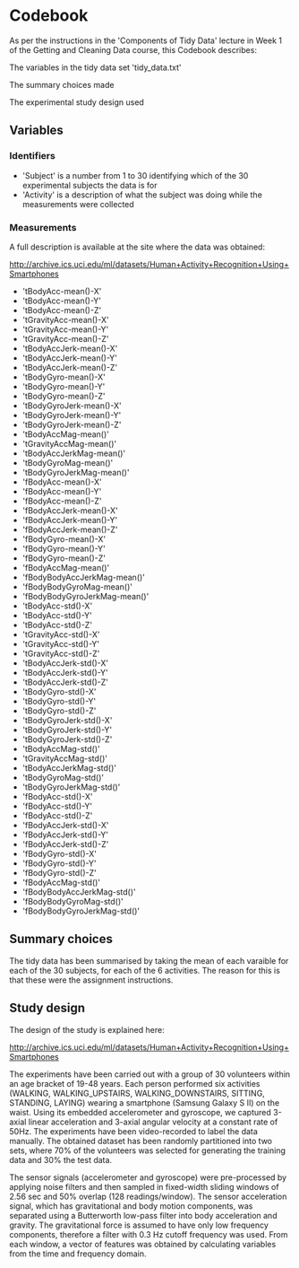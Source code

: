 ﻿# Codebook

As per the instructions in the 'Components of Tidy Data' lecture in Week 1 of the Getting and Cleaning Data course, this Codebook describes:

The variables in the tidy data set 'tidy_data.txt'

The summary choices made

The experimental study design used


## Variables 

### Identifiers
* 'Subject' is a number from 1 to 30 identifying which of the 30 experimental subjects the data is for
* 'Activity' is a description of what the subject was doing while the measurements were collected

### Measurements

 A full description is available at the site where the data was obtained:
 
 http://archive.ics.uci.edu/ml/datasets/Human+Activity+Recognition+Using+Smartphones
 
* 'tBodyAcc-mean()-X'
* 'tBodyAcc-mean()-Y'
* 'tBodyAcc-mean()-Z'
* 'tGravityAcc-mean()-X'
* 'tGravityAcc-mean()-Y'
* 'tGravityAcc-mean()-Z'
* 'tBodyAccJerk-mean()-X'
* 'tBodyAccJerk-mean()-Y'
* 'tBodyAccJerk-mean()-Z'
* 'tBodyGyro-mean()-X'
* 'tBodyGyro-mean()-Y'
* 'tBodyGyro-mean()-Z'
* 'tBodyGyroJerk-mean()-X'
* 'tBodyGyroJerk-mean()-Y'
* 'tBodyGyroJerk-mean()-Z'
* 'tBodyAccMag-mean()'
* 'tGravityAccMag-mean()'
* 'tBodyAccJerkMag-mean()'
* 'tBodyGyroMag-mean()'
* 'tBodyGyroJerkMag-mean()'
* 'fBodyAcc-mean()-X'
* 'fBodyAcc-mean()-Y'
* 'fBodyAcc-mean()-Z'
* 'fBodyAccJerk-mean()-X'
* 'fBodyAccJerk-mean()-Y'
* 'fBodyAccJerk-mean()-Z'
* 'fBodyGyro-mean()-X'
* 'fBodyGyro-mean()-Y'
* 'fBodyGyro-mean()-Z'
* 'fBodyAccMag-mean()'
* 'fBodyBodyAccJerkMag-mean()'
* 'fBodyBodyGyroMag-mean()'
* 'fBodyBodyGyroJerkMag-mean()'
* 'tBodyAcc-std()-X'
* 'tBodyAcc-std()-Y'
* 'tBodyAcc-std()-Z'
* 'tGravityAcc-std()-X'
* 'tGravityAcc-std()-Y'
* 'tGravityAcc-std()-Z'
* 'tBodyAccJerk-std()-X'
* 'tBodyAccJerk-std()-Y'
* 'tBodyAccJerk-std()-Z'
* 'tBodyGyro-std()-X'
* 'tBodyGyro-std()-Y'
* 'tBodyGyro-std()-Z'
* 'tBodyGyroJerk-std()-X'
* 'tBodyGyroJerk-std()-Y'
* 'tBodyGyroJerk-std()-Z'
* 'tBodyAccMag-std()'
* 'tGravityAccMag-std()'
* 'tBodyAccJerkMag-std()'
* 'tBodyGyroMag-std()'
* 'tBodyGyroJerkMag-std()'
* 'fBodyAcc-std()-X'
* 'fBodyAcc-std()-Y'
* 'fBodyAcc-std()-Z'
* 'fBodyAccJerk-std()-X'
* 'fBodyAccJerk-std()-Y'
* 'fBodyAccJerk-std()-Z'
* 'fBodyGyro-std()-X'
* 'fBodyGyro-std()-Y'
* 'fBodyGyro-std()-Z'
* 'fBodyAccMag-std()'
* 'fBodyBodyAccJerkMag-std()'
* 'fBodyBodyGyroMag-std()'
* 'fBodyBodyGyroJerkMag-std()'

## Summary choices
The tidy data has been summarised by taking the mean of each varaible for each of the 30 subjects, for each of the 6 activities. The reason for this is that these were the assignment instructions.

## Study design
The design of the study is explained here:

http://archive.ics.uci.edu/ml/datasets/Human+Activity+Recognition+Using+Smartphones

The experiments have been carried out with a group of 30 volunteers within an age bracket of 19-48 years. Each person performed six activities (WALKING, WALKING_UPSTAIRS, WALKING_DOWNSTAIRS, SITTING, STANDING, LAYING) wearing a smartphone (Samsung Galaxy S II) on the waist. Using its embedded accelerometer and gyroscope, we captured 3-axial linear acceleration and 3-axial angular velocity at a constant rate of 50Hz. The experiments have been video-recorded to label the data manually. The obtained dataset has been randomly partitioned into two sets, where 70% of the volunteers was selected for generating the training data and 30% the test data. 

The sensor signals (accelerometer and gyroscope) were pre-processed by applying noise filters and then sampled in fixed-width sliding windows of 2.56 sec and 50% overlap (128 readings/window). The sensor acceleration signal, which has gravitational and body motion components, was separated using a Butterworth low-pass filter into body acceleration and gravity. The gravitational force is assumed to have only low frequency components, therefore a filter with 0.3 Hz cutoff frequency was used. From each window, a vector of features was obtained by calculating variables from the time and frequency domain.
